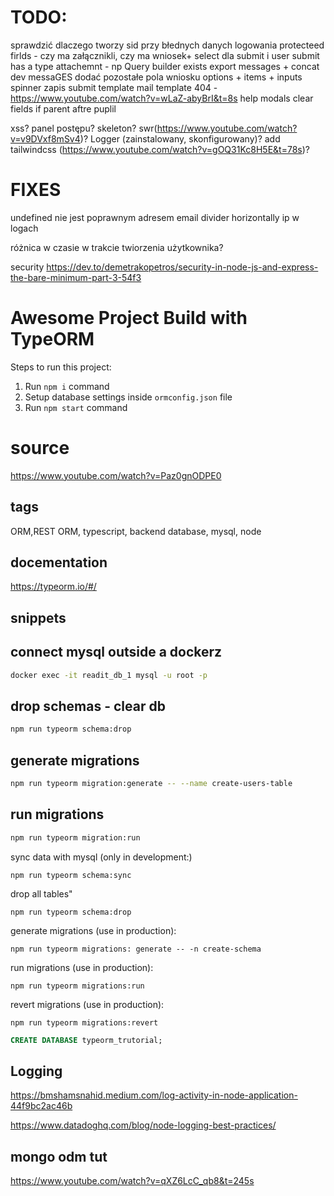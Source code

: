 # TODO:


sprawdzić dlaczego tworzy sid przy błednych danych logowania
protecteed firlds - czy ma załącznikli, czy ma wniosek+
select dla submit i user
submit has a type attachemnt - np Query builder exists
export messages + concat dev messaGES
dodać pozostałe pola wniosku
options + items + inputs
spinner zapis
submit template
mail template
404 - https://www.youtube.com/watch?v=wLaZ-abyBrI&t=8s
help modals
clear fields if parent aftre puplil



xss?
panel postępu?
skeleton?
swr(https://www.youtube.com/watch?v=v9DVxf8mSv4)?
Logger (zainstalowany, skonfigurowany)?
add tailwindcss (https://www.youtube.com/watch?v=gOQ31Kc8H5E&t=78s)?



# FIXES
undefined nie jest poprawnym adresem email
divider horizontally
ip w logach

różnica w czasie w trakcie twiorzenia użytkownika?



security https://dev.to/demetrakopetros/security-in-node-js-and-express-the-bare-minimum-part-3-54f3


# Awesome Project Build with TypeORM

Steps to run this project:

1. Run `npm i` command
2. Setup database settings inside `ormconfig.json` file
3. Run `npm start` command

# source

https://www.youtube.com/watch?v=Paz0gnODPE0

## tags

ORM,REST ORM, typescript, backend database, mysql, node

## docementation

https://typeorm.io/#/

## snippets

## connect mysql outside a dockerz
```sh
docker exec -it readit_db_1 mysql -u root -p
```

## drop schemas - clear db
```sh
npm run typeorm schema:drop
```

## generate migrations
```sh
npm run typeorm migration:generate -- --name create-users-table
```

## run migrations
```sh
npm run typeorm migration:run
```
sync data with mysql (only in development:)

```
npm run typeorm schema:sync
```

drop all tables"

```
npm run typeorm schema:drop
```

generate migrations (use in production):

```
npm run typeorm migrations: generate -- -n create-schema
```

run migrations (use in production):

```
npm run typeorm migrations:run
```

revert migrations (use in production):

```
npm run typeorm migrations:revert
```

```sql
CREATE DATABASE typeorm_trutorial;
```


## Logging
https://bmshamsnahid.medium.com/log-activity-in-node-application-44f9bc2ac46b

https://www.datadoghq.com/blog/node-logging-best-practices/

## mongo odm tut
https://www.youtube.com/watch?v=qXZ6LcC_qb8&t=245s
